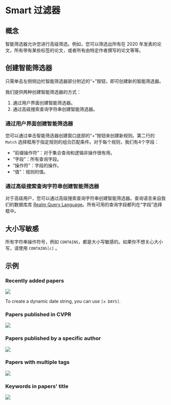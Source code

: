 # Smart 过滤器

## 概念
智能筛选器允许您进行高级筛选。例如，您可以筛选出所有在 2020 年发表的论文，所有带有某些标签的论文，或者所有由特定作者撰写的论文等等。

## 创建智能筛选器
只需单击左侧侧边栏智能筛选器部分附近的“+”按钮，即可创建新的智能筛选器。

我们提供两种创建智能筛选器的方式：

1. 通过用户界面创建智能筛选器。
2. 通过高级搜索查询字符串创建智能筛选器。

### 通过用户界面创建智能筛选器
您可以通过单击智能筛选器创建窗口底部的“+”按钮来创建新规则。第二行的 `Match` 选择框用于指定规则的组合匹配条件。对于每个规则，我们有4个字段：

- “前缀操作符”：对于集合查询和逻辑非操作很有用。
- “字段”：所有查询字段。
- “操作符”：字段的操作。
- “值”：规则的值。

### 通过高级搜索查询字符串创建智能筛选器
对于高级用户，您可以通过高级搜索查询字符串创建智能筛选器。查询语言来自我们的数据库库 [Realm Query Language](https://www.mongodb.com/docs/realm-sdks/js/latest/tutorial-query-language.html)。所有可用的查询字段都列在“字段”选择框中。

## 大小写敏感

所有字符串操作符号，例如 `CONTAINS`，都是大小写敏感的。如果你不想关心大小写，请使用 `CONTAINS[c]` 。

## 示例

### Recently added papers
![](/assets/images/guide/smart-filter/recent.png)

To create a dynamic date string, you can use `[x DAYS]`.

### Papers published in CVPR
![](/assets/images/guide/smart-filter/pub.png)

### Papers published by a specific author
![](/assets/images/guide/smart-filter/author.png)

### Papers with multiple tags
![](/assets/images/guide/smart-filter/tag.png)

### Keywords in papers' title
![](/assets/images/guide/smart-filter/title.png)